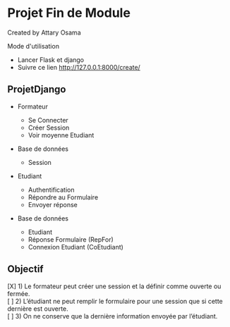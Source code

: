 # Projet Fin de Module 

Created by Attary Osama

Mode d'utilisation 
 - Lancer Flask et django
 - Suivre ce lien http://127.0.0.1:8000/create/


## ProjetDjango
- Formateur
    - Se Connecter
    - Créer Session 
    - Voir moyenne Etudiant

- Base de données
    - Session
  
- Etudiant
  - Authentification
  - Répondre au Formulaire
  - Envoyer réponse

- Base de données
  - Etudiant
  - Réponse Formulaire (RepFor)
  - Connexion Etudiant (CoEtudiant)

## Objectif 

[X] 1) Le formateur peut créer une session et la définir comme ouverte ou  fermée.  
[ ] 2) L’étudiant ne peut remplir le formulaire pour une session que si cette  dernière est ouverte.  
[ ] 3) On ne conserve que la dernière information envoyée par l’étudiant.

